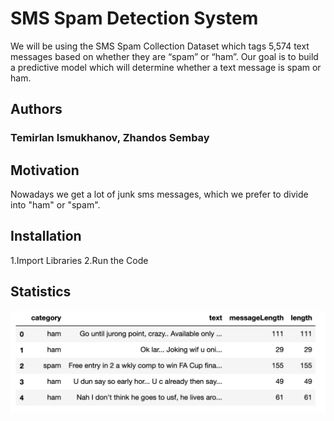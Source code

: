 # SMS Spam Detection System
We will be using the SMS Spam Collection Dataset which tags 5,574 text messages based on whether they are “spam” or “ham”.
Our goal is to build a predictive model which will determine whether a text message is spam or ham.

## Authors

### Temirlan Ismukhanov, Zhandos Sembay

## Motivation
Nowadays we get a lot of junk sms messages, which we prefer to divide into "ham" or "spam".

## Installation
1.Import Libraries
2.Run the Code

## Statistics

![Image of coverss](https://github.com/uabinf/nlp-fall-2019-project-tz_team/blob/master/images/scr1.png)


